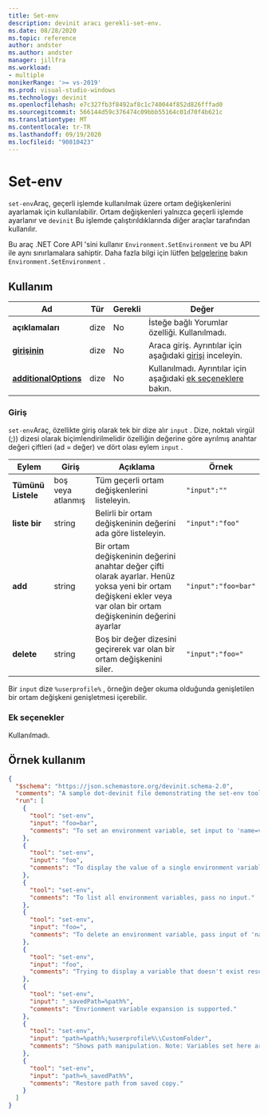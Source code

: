 ```yaml
---
title: Set-env
description: devinit aracı gerekli-set-env.
ms.date: 08/28/2020
ms.topic: reference
author: andster
ms.author: andster
manager: jillfra
ms.workload:
- multiple
monikerRange: '>= vs-2019'
ms.prod: visual-studio-windows
ms.technology: devinit
ms.openlocfilehash: e7c327fb3f8492af8c1c740044f852d826fffad0
ms.sourcegitcommit: 566144d59c376474c09bbb55164c01d70f4b621c
ms.translationtype: MT
ms.contentlocale: tr-TR
ms.lasthandoff: 09/19/2020
ms.locfileid: "90810423"
---
```

# <a name="set-env"></a>Set-env

`set-env`Araç, geçerli işlemde kullanılmak üzere ortam değişkenlerini ayarlamak için kullanılabilir. Ortam değişkenleri yalnızca geçerli işlemde ayarlanır ve `devinit` Bu işlemde çalıştırıldıklarında diğer araçlar tarafından kullanılır.

Bu araç .NET Core API 'sini kullanır `Environment.SetEnvironment` ve bu API ile aynı sınırlamalara sahiptir. Daha fazla bilgi için lütfen [belgelerine](https://docs.microsoft.com/dotnet/api/system.environment.setenvironmentvariable?view=netcore-3.1&preserve-view=true) bakın `Environment.SetEnvironment` .

## <a name="usage"></a>Kullanım

| Ad                                         | Tür   | Gerekli | Değer                                                                       |
|----------------------------------------------|--------|----------|-----------------------------------------------------------------------------|
| **açıklamaları**                                 | dize | No       | İsteğe bağlı Yorumlar özelliği. Kullanılmadı.                                       |
| [**girişinin**](#input)                          | dize | No       | Araca giriş. Ayrıntılar için aşağıdaki [girişi](#input) inceleyin.               |
| [**additionalOptions**](#additional-options) | dize | No       | Kullanılmadı. Ayrıntılar için aşağıdaki [ek seçeneklere](#additional-options) bakın.  |

### <a name="input"></a>Giriş

`set-env`Araç, özellikte giriş olarak tek bir dize alır `input` . Dize, noktalı virgül (;)) dizesi olarak biçimlendirilmelidir özelliğin değerine göre ayrılmış anahtar değeri çiftleri (ad = değer) ve dört olası eylem `input` .

| Eylem       | Giriş            | Açıklama                                                                                                                                                              | Örnek             |
|--------------|------------------|--------------------------------------------------------------------------------------------------------------------------------------------------------------------------|---------------------|
| **Tümünü Listele** | boş veya atlanmış | Tüm geçerli ortam değişkenlerini listeleyin.                                                                                                                              | `"input":""`        |
| **liste bir** | string           | Belirli bir ortam değişkeninin değerini ada göre listeleyin.                                                                                                               | `"input":"foo"`     |
| **add**      | string           | Bir ortam değişkeninin değerini anahtar değer çifti olarak ayarlar. Henüz yoksa yeni bir ortam değişkeni ekler veya var olan bir ortam değişkeninin değerini ayarlar | `"input":"foo=bar"` |
| **delete**   | string           | Boş bir değer dizesini geçirerek var olan bir ortam değişkenini siler.                                                                                            | `"input":"foo="`    |

Bir `input` dize `%userprofile%` , örneğin değer okuma olduğunda genişletilen bir ortam değişkeni genişletmesi içerebilir.

### <a name="additional-options"></a>Ek seçenekler

Kullanılmadı.

## <a name="example-usage"></a>Örnek kullanım

```json
{
  "$schema": "https://json.schemastore.org/devinit.schema-2.0",
  "comments": "A sample dot-devinit file demonstrating the set-env tool.",
  "run": [
    {
      "tool": "set-env",
      "input": "foo=bar",
      "comments": "To set an environment variable, set input to 'name=value'."
    },
    {
      "tool": "set-env",
      "input": "foo",
      "comments": "To display the value of a single environment variable, set input to the name of the variable."
    },
    {
      "tool": "set-env",
      "comments": "To list all environment variables, pass no input."
    },
    {
      "tool": "set-env",
      "input": "foo=",
      "comments": "To delete an environment variable, pass input of 'name='."
    },
    {
      "tool": "set-env",
      "input": "foo",
      "comments": "Trying to display a variable that doesn't exist results in a warning."
    },
    {
      "tool": "set-env",
      "input": "_savedPath=%path%",
      "comments": "Envrionment variable expansion is supported."
    },
    {
      "tool": "set-env",
      "input": "path=%path%;%userprofile%\\CustomFolder",
      "comments": "Shows path manipulation. Note: Variables set here are not persisted."
    },
    {
      "tool": "set-env",
      "input": "path=%_savedPath%",
      "comments": "Restore path from saved copy."
    }
  ]
}
```
